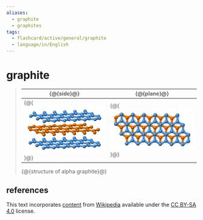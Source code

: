 ```yaml
---
aliases:
  - graphite
  - graphites
tags:
  - flashcard/active/general/graphite
  - language/in/English
---
```


# graphite

> | {@{side}@} | {@{plane}@} |
> |-|-|
> | {@{![side view of alpha graphite](../archives/Wikimedia%20Commons/Graphite-layers-side-3D-balls.png)}@} | {@{![top view of alpha graphite](../archives/Wikimedia%20Commons/Graphite-layers-top-3D-balls.png)}@} |
>
> {@{structure of alpha graphite}@}

## references

This text incorporates [content](https://en.wikipedia.org/wiki/graphite) from [Wikipedia](Wikipedia.md) available under the [CC BY-SA 4.0](https://creativecommons.org/licenses/by-sa/4.0/) license.
